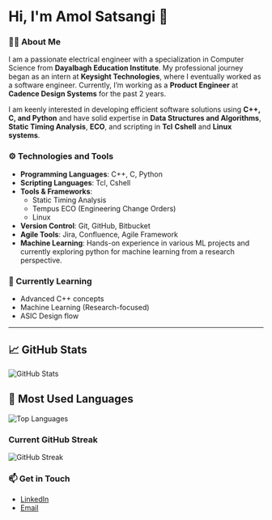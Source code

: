 # Hi, I'm Amol Satsangi 👋

### 👨‍💻 About Me
I am a passionate electrical engineer with a specialization in Computer Science from **Dayalbagh Education Institute**. My professional journey began as an intern at **Keysight Technologies**, where I eventually worked as a software engineer. Currently, I’m working as a **Product Engineer** at **Cadence Design Systems** for the past 2 years.

I am keenly interested in developing efficient software solutions using **C++, C, and Python** and have solid expertise in **Data Structures and Algorithms**, **Static Timing Analysis**, **ECO**, and scripting in **Tcl** **Cshell** and **Linux systems**.

### ⚙️ Technologies and Tools
- **Programming Languages**: C++, C, Python
- **Scripting Languages**: Tcl, Cshell
- **Tools & Frameworks**: 
  - Static Timing Analysis
  - Tempus ECO (Engineering Change Orders)
  - Linux
- **Version Control**: Git, GitHub, Bitbucket
- **Agile Tools**: Jira, Confluence, Agile Framework
- **Machine Learning**: Hands-on experience in various ML projects and currently exploring python for machine learning from a research perspective.

### 🌱 Currently Learning
- Advanced C++ concepts
- Machine Learning (Research-focused)
- ASIC Design flow

---
## 📈 GitHub Stats

![GitHub Stats](https://github-readme-stats.vercel.app/api?username=amolsatsangi&show_icons=true&hide_title=true&hide=prs&count_private=true&include_all_commits=true&theme=default)

## 🌟 Most Used Languages

![Top Languages](https://github-readme-stats.vercel.app/api/top-langs/?username=amolsatsangi&layout=compact&theme=default)

### Current GitHub Streak
![GitHub Streak](https://github-readme-streak-stats.herokuapp.com/?user=amolsatsangi)

### 📫 Get in Touch
- [LinkedIn](https://www.linkedin.com/in/amol-satsangi-30a968170/)
- [Email](mailto:15amolsat@gmail.com)

